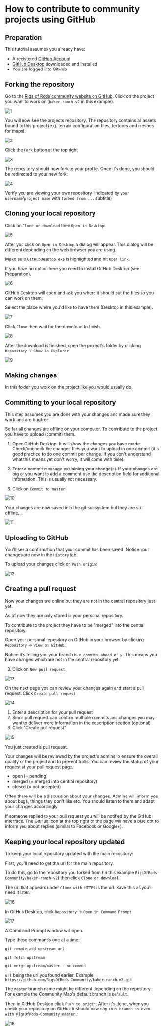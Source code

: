 How to contribute to community projects using GitHub
============


## Preparation

This tutorial assumes you already have:
* A registered [GitHub Account](https://github.com/join)
* [GitHub Desktop](https://desktop.github.com/) downloaded and installed
* You are logged into GitHub
  
## Forking the repository

Go to the [Rigs of Rods community website on GitHub](https://github.com/RigsOfRods-Community). Click on the project you want to work on (`baker-ranch-v2` in this example). 
  
![1](/images/github-1.png)

You will now see the projects repository. The repository contains all assets bound to this project (e.g. terrain configuration files, textures and meshes for maps).

![2](/images/github-2.png)

Click the `Fork` button at the top right

![3](/images/github-3.png)

The repository should now fork to your profile. Once it's done, you should be redirected to your new fork:

![4](/images/github-4.png)

Verify you are viewing your own repository (indicated by `your username`/`project name` with `forked from ...` subtitle)

## Cloning your local repository

Click on `Clone or download` then `Open in Desktop`:
  
![5](/images/github-5.png)

After you click on `Open in Desktop` a dialog will appear. This dialog will be different depending on the web browser you are using. 

Make sure `GitHubDesktop.exe` is highlighted and hit `Open link`.

If you have no option here you need to install GitHub Desktop (see [Preparation](#preparation)). 
  
![6](/images/github-6.png)

GitHub Desktop will open and ask you where it should put the files so you can work on them. 

Select the place where you'd like to have them (Desktop in this example). 

![7](/images/github-7.png)

Click `Clone` then wait for the download to finish. 

![8](/images/github-8.png)

After the download is finished, open the project's folder by clicking `Repository` -> `Show in Explorer`
  
![9](/images/github-9.png)

## Making changes

In this folder you work on the project like you would usually do.
 
## Committing to your local repository

This step assumes you are done with your changes and made sure they work and are bugfree.

So far all changes are offline on your computer. To contribute to the project you have to upload (commit) them.

1. Open GitHub Desktop. It will show the changes you have made. Check/uncheck the changed files you want to upload in one commit (it's good practice to do one commit per change. If you don't understand what this means yet don't worry, it will come with time).

2. Enter a commit message explaining your change(s). If your changes are big or you want to add a comment use the description field for additional information. This is usually not necessary.

3. Click on `Commit to master` 

![10](/images/github-10.png)

Your changes are now saved into the git subsystem but they are still offline...

![11](/images/github-11.png)

## Uploading to GitHub

You'll see a confirmation that your commit has been saved. Notice your changes are now in the `History` tab.

To upload your changes click on `Push origin`:

![12](/images/github-12.png)

## Creating a pull request

Now your changes are online but they are not in the central repository just yet. 

As of now they are only stored in your personal repository. 

To contribute to the project they have to be "merged" into the central repository.

Open your personal repository on GitHub in your browser by clicking `Repository` -> `View on GitHub`.

Notice it's telling you your branch is `x commits ahead of y`. This means you have changes which are not in the central repository yet.

3. Click on `New pull request`
  
![13](/images/github-13.png)

On the next page you can review your changes again and start a pull request. Click `Create pull request`
  
![14](/images/github-14.png)

1. Enter a description for your pull request
2. Since pull request can contain multiple commits and changes you may want to deliver more information in the description section (optional) 
3. Click "Create pull request"
  
![15](/images/github-15.png)

You just created a pull request. 

Your changes will be reviewed by the project's admins to ensure the overall quality of the project and to prevent trolls.
You can review the status of your request at your pull request page. 

* open (= pending)
* merged (= merged into central repository) 
* closed (= not accepted)

Often there will be a discussion about your changes. Admins will inform you about bugs, things they don't like etc. You should listen to them and adapt your changes accordingly.

If someone replied to your pull request you will be notified by the GitHub interface. The GitHub icon at the top right of the page will have a blue dot to inform you about replies (similar to Facebook or Google+).
  
## Keeping your local repository updated

To keep your local repository updated with the main repository:

First, you'll need to get the url for the main repository. 

To do this, go to the repository you forked from (In this example `RigsOfRods-Community/baker-ranch-v2`) then click `Clone or download`.

The url that appears under `Clone with HTTPS` is the url. Save this as you'll need it later.

![16](/images/github-16.png)

In GitHub Desktop, click `Repository` -> `Open in Command Prompt`

![17](/images/github-17.png)

A Command Prompt window will open. 

Type these commands one at a time:

```
git remote add upstream url

git fetch upstream

git merge upstream/master --no-commit
```

`url` being the url you found earlier. Example: `https://github.com/RigsOfRods-Community/baker-ranch-v2.git`

The `master` branch name might be different depending on the repository. For example the Community Map's default branch is `Default`.

Then in GitHub Desktop click `Push to origin`. After it's done, when you check your repository on GitHub it should now say `This branch is even with RigsOfRods-Community:master.`:

![18](/images/github-18.png)



